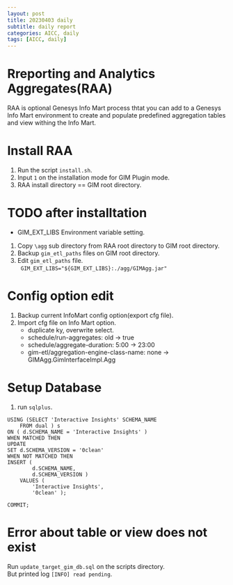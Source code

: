 ```yaml
---
layout: post
title: 20230403 daily
subtitle: daily report
categories: AICC, daily
tags: [AICC, daily]
---
```


# Rreporting and Analytics Aggregates(RAA)  
RAA is optional Genesys Info Mart process thtat you can add to a Genesys Info Mart environment to create and populate predefined aggregation tables and view withing the Info Mart.  
  
# Install RAA  
1. Run the script `install.sh`.  
2. Input `1` on the installation mode for GIM Plugin mode.  
3. RAA install directory == GIM root directory.  
  
# TODO after installtation  
* GIM_EXT_LIBS Environment variable setting.  
1. Copy `\agg` sub directory from RAA root directory to GIM root directory.  
2. Backup `gim_etl_paths` files on GIM root directory.  
3. Edit `gim_etl_paths` file.  
``` GIM_EXT_LIBS="${GIM_EXT_LIBS}:./agg/GIMAgg.jar"```  
  
# Config option edit  
1. Backup current InfoMart config option(export cfg file).  
2. Import cfg file on Info Mart option.  
	* duplicate ky, overwrite select.  
	* schedule/run-aggregates: old -> true  
	* schedule/aggregate-duration: 5:00 -> 23:00  
	* gim-etl/aggregation-engine-class-name: none -> GIMAgg.GimInterfaceImpl.Agg  
  
# Setup Database  
1. run `sqlplus`.  
```MERGE INTO CTL_SCHEMA_INFO d
USING (SELECT 'Interactive Insights' SCHEMA_NAME
    FROM dual ) s
ON ( d.SCHEMA_NAME = 'Interactive Insights' )
WHEN MATCHED THEN
UPDATE
SET d.SCHEMA_VERSION = '0clean'
WHEN NOT MATCHED THEN
INSERT (
        d.SCHEMA_NAME,
        d.SCHEMA_VERSION )
    VALUES (
        'Interactive Insights',
        '0clean' );

COMMIT;
```  
  
# Error about table or view does not exist  
Run `update_target_gim_db.sql` on the scripts directory.  
But printed log `[INFO] read pending`.  
  

